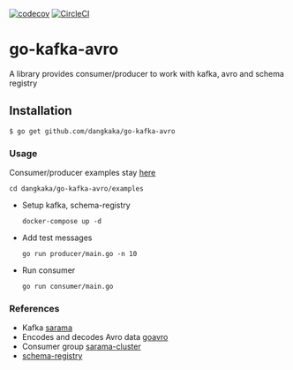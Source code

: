 [![codecov](https://codecov.io/gh/dangkaka/go-kafka-avro/branch/master/graph/badge.svg)](https://codecov.io/gh/dangkaka/go-kafka-avro) [![CircleCI](https://circleci.com/gh/dangkaka/go-kafka-avro.svg?style=svg)](https://circleci.com/gh/dangkaka/go-kafka-avro)

# go-kafka-avro

A library provides consumer/producer to work with kafka, avro and schema registry

## Installation

```
$ go get github.com/dangkaka/go-kafka-avro
```

### Usage
Consumer/producer examples stay [here](./examples)

```
cd dangkaka/go-kafka-avro/examples
```

* Setup kafka, schema-registry
    ```
    docker-compose up -d
    ```
    
* Add test messages
    ```
    go run producer/main.go -n 10
    ```
    
* Run consumer
    ```
    go run consumer/main.go
    ```
    
### References

* Kafka [sarama](https://github.com/Shopify/sarama)
* Encodes and decodes Avro data [goavro](https://github.com/linkedin/goavro)
* Consumer group [sarama-cluster](https://github.com/bsm/sarama-cluster)
* [schema-registry](https://github.com/confluentinc/schema-registry)
